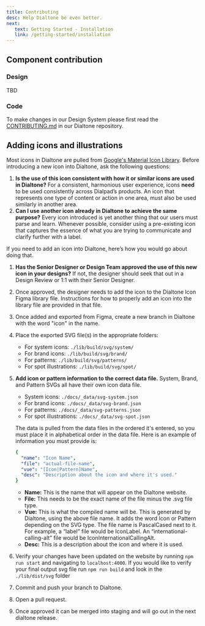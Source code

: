 ```yaml
---
title: Contributing
desc: Help Dialtone be even better.
next:
   text: Getting Started - Installation
   link: /getting-started/installation
---
```


## Component contribution

### Design

TBD

### Code

To make changes in our Design System please first read the
[CONTRIBUTING.md](https://github.com/dialpad/dialtone/blob/staging/.github/CONTRIBUTING.md#contributing)
in our Dialtone repository.

## Adding icons and illustrations

Most icons in Dialtone are pulled from
[Google's Material Icon Library](https://material.io/resources/icons/?style=baseline).
Before introducing a new icon into Dialtone, ask the following questions:

1. **Is the use of this icon consistent with how it or similar icons are used in Dialtone?**
For a consistent, harmonious user experience, icons **need** to be used consistently across Dialpad’s products.
An icon that represents one type of content or action in one area, must also be used similarly in another area.
2. **Can I use another icon already in Dialtone to achieve the same purpose?**
Every icon introduced is yet another thing that our users must parse and learn. Whenever possible,
consider using a pre-existing icon that captures the essence of what you are trying to communicate
and clarify further with a label.

If you need to add an icon into Dialtone, here’s how you would go about doing that.

1. **Has the Senior Designer or Design Team approved the use of this new icon in your designs?**
If not, the designer should seek that out in a Design Review or 1:1 with their Senior Designer.
2. Once approved, the designer needs to add the icon to the Dialtone Icon Figma library file.
Instructions for how to properly add an icon into the library file are provided in that file.
3. Once added and exported from Figma, create a new branch in Dialtone with the word "icon" in the name.
4. Place the exported SVG file(s) in the appropriate folders:
    - For system icons: `./lib/build/svg/system/`
    - For brand icons: `./lib/build/svg/brand/`
    - For patterns: `./lib/build/svg/patterns/`
    - For spot illustrations: `./lib/build/svg/spot/`
5. **Add icon or pattern information to the correct data file.** System, Brand, and Pattern SVGs all have
their own icon data file.
    - System icons: `./docs/_data/svg-system.json`
    - For brand icons: `./docs/_data/svg-brand.json`
    - For patterns: `./docs/_data/svg-patterns.json`
    - For spot illustrations: `./docs/_data/svg-spot.json`

    The data is pulled from the data files in the ordered it's entered, so you must place it in alphabetical order
    in the data file. Here is an example of information you must provide is:

    ```yaml
   {
      "name": "Icon Name",
      "file": "actual-file-name",
      "vue": "[Icon|Pattern]Name",
      "desc": "Description about the icon and where it's used."
    }
    ```

    - **Name:** This is the name that will appear on the Dialtone website.
    - **File:** This needs to be the exact name of the file minus the .svg file type.
    - **Vue:** This is what the compiled name will be. This is generated by Dialtone, using the above file name.
    It adds the word Icon or Pattern depending on the SVG type. The file name is PascalCased next to it. For example,
    a “label” file would be IconLabel. An “international-calling-alt” file would be IconInternationalCallingAlt.
    - **Desc:** This is a description about the icon and where it is used.

6. Verify your changes have been updated on the website by running `npm run start` and navigating to `localhost:4000`.
If you would like to verify your final output svg file run `npm run build` and look in the `./lib/dist/svg` folder
7. Commit and push your branch to Dialtone.
8. Open a pull request.
9. Once approved it can be merged into staging and will go out in the next dialtone release.
